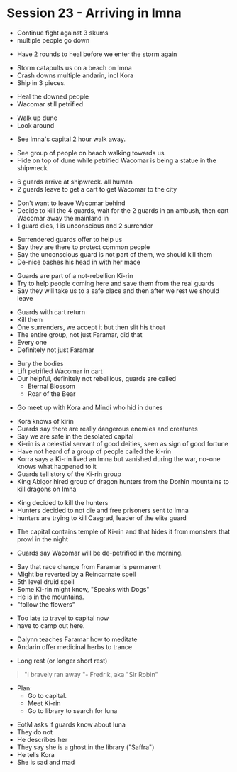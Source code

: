 # Session 23 - Arriving in Imna

- Continue fight against 3 skums
- multiple people go down

+ Have 2 rounds to heal before we enter the storm again

- Storm catapults us on a beach on Imna
- Crash downs multiple andarin, incl Kora
- Ship in 3 pieces.

+ Heal the downed people
+ Wacomar still petrified

- Walk up dune
- Look around

+ See Imna's capital 2 hour walk away.

- See group of people on beach walking towards us
- Hide on top of dune while petrified Wacomar is being a statue in the shipwreck

+ 6 guards arrive at shipwreck. all human
+ 2 guards leave to get a cart to get Wacomar to the city

- Don't want to leave Wacomar behind
- Decide to kill the 4 guards, wait for the 2 guards in an ambush, then cart Wacomar away the mainland in
- 1 guard dies, 1 is unconscious and 2 surrender

+ Surrendered guards offer to help us
+ Say they are there to protect common people
+ Say the unconscious guard is not part of them, we should kill them
+ De-nice bashes his head in with her mace

- Guards are part of a not-rebellion Ki-rin
- Try to help people coming here and save them from the real guards
- Say they will take us to a safe place and then after we rest we should leave

+ Guards with cart return
+ Kill them
+ One surrenders, we accept it but then slit his thoat
+ The entire group, not just Faramar, did that
+ Every one
+ Definitely not just Faramar

- Bury the bodies
- Lift petrified Wacomar in cart
- Our helpful, definitely not rebellious, guards are called
    - Eternal Blossom
    - Roar of the Bear

+ Go meet up with Kora and Mindi who hid in dunes

- Kora knows of kirin
- Guards say there are really dangerous enemies and creatures
- Say we are safe in the desolated capital
- Ki-rin is a celestial servant of good deities, seen as sign of good fortune
- Have not heard of a group of people called the ki-rin
- Korra says a Ki-rin lived an Imna but vanished during the war, no-one knows what happened to it
- Guards tell story of the Ki-rin group
- King Abigor hired group of dragon hunters from the Dorhin mountains to kill dragons on Imna

+ King decided to kill the hunters
+ Hunters decided to not die and free prisoners sent to Imna
+ hunters are trying to kill Casgrad, leader of the elite guard

- The capital contains temple of Ki-rin and that hides it from monsters that prowl in the night

+ Guards say Wacomar will be de-petrified in the morning.

- Say that race change from Faramar is permanent
- Might be reverted by a Reincarnate spell
- 5th level druid spell
- Some Ki-rin might know, "Speaks with Dogs"
- He is in the mountains.
- "follow the flowers"

+ Too late to travel to capital now
+ have to camp out here.

- Dalynn teaches Faramar how to meditate
- Andarin offer medicinal herbs to trance

+ Long rest (or longer short rest)

> "I bravely ran away "- Fredrik, aka "Sir Robin"

- Plan:
    - Go to capital.
    - Meet Ki-rin
    - Go to library to search for Iuna

+ EotM asks if guards know about Iuna
+ They do not
+ He describes her
+ They say she is a ghost in the library ("Saffra")
+ He tells Kora
+ She is sad and mad
